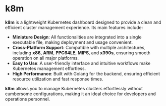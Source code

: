 # k8m

**k8m** is a lightweight Kubernetes dashboard designed to provide a clean and efficient cluster management experience. Its main features include:

- **Miniature Design**: All functionalities are integrated into a single executable file, making deployment and usage convenient.
- **Cross-Platform Support**: Compatible with multiple architectures, including **x86**, **ARM**, **PPC64LE**, **MIPS**, and **x390s**, ensuring smooth operation on all major platforms.
- **Easy to Use**: A user-friendly interface and intuitive workflows make Kubernetes management effortless.
- **High Performance**: Built with Golang for the backend, ensuring efficient resource utilization and fast response times.

**k8m** allows you to manage Kubernetes clusters effortlessly without cumbersome configurations, making it an ideal choice for developers and operations personnel.
